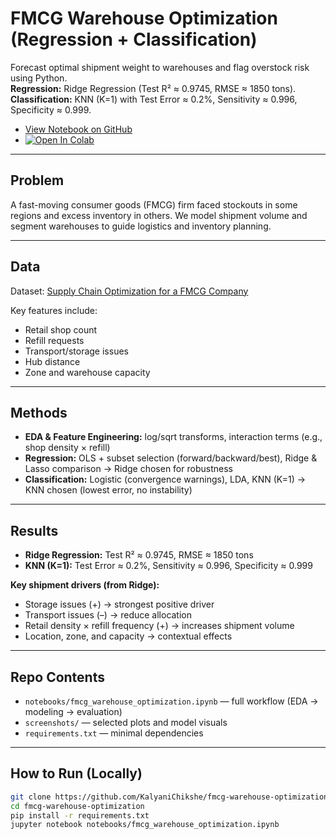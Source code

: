 # FMCG Warehouse Optimization (Regression + Classification)

Forecast optimal shipment weight to warehouses and flag overstock risk using Python.  
**Regression:** Ridge Regression (Test R² ≈ 0.9745, RMSE ≈ 1850 tons).  
**Classification:** KNN (K=1) with Test Error ≈ 0.2%, Sensitivity ≈ 0.996, Specificity ≈ 0.999.  

- [View Notebook on GitHub](notebooks/fmcg_warehouse_optimization.ipynb)  
- [![Open In Colab](https://colab.research.google.com/assets/colab-badge.svg)](https://colab.research.google.com/github/KalyaniChikshe/fmcg-warehouse-optimization/blob/main/notebooks/fmcg_warehouse_optimization.ipynb)

---

## Problem
A fast-moving consumer goods (FMCG) firm faced stockouts in some regions and excess inventory in others. We model shipment volume and segment warehouses to guide logistics and inventory planning.

---

## Data
Dataset: [Supply Chain Optimization for a FMCG Company](https://www.kaggle.com/datasets/suraj9727/supply-chain-optimization-for-a-fmcg-company)  

Key features include:  
- Retail shop count  
- Refill requests  
- Transport/storage issues  
- Hub distance  
- Zone and warehouse capacity  

---

## Methods
- **EDA & Feature Engineering:** log/sqrt transforms, interaction terms (e.g., shop density × refill)  
- **Regression:** OLS + subset selection (forward/backward/best), Ridge & Lasso comparison → Ridge chosen for robustness  
- **Classification:** Logistic (convergence warnings), LDA, KNN (K=1) → KNN chosen (lowest error, no instability)  

---

## Results
- **Ridge Regression:** Test R² ≈ 0.9745, RMSE ≈ 1850 tons  
- **KNN (K=1):** Test Error ≈ 0.2%, Sensitivity ≈ 0.996, Specificity ≈ 0.999  

**Key shipment drivers (from Ridge):**  
- Storage issues (+) → strongest positive driver  
- Transport issues (–) → reduce allocation  
- Retail density × refill frequency (+) → increases shipment volume  
- Location, zone, and capacity → contextual effects  

---

## Repo Contents
- `notebooks/fmcg_warehouse_optimization.ipynb` — full workflow (EDA → modeling → evaluation)  
- `screenshots/` — selected plots and model visuals  
- `requirements.txt` — minimal dependencies  

---

## How to Run (Locally)
```bash
git clone https://github.com/KalyaniChikshe/fmcg-warehouse-optimization.git
cd fmcg-warehouse-optimization
pip install -r requirements.txt
jupyter notebook notebooks/fmcg_warehouse_optimization.ipynb
